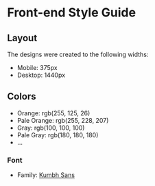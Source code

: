 # Front-end Style Guide

## Layout

The designs were created to the following widths:

- Mobile: 375px
- Desktop: 1440px

## Colors

- Orange: rgb(255, 125, 26)
- Pale Orange: rgb(255, 228, 207)
- Gray: rgb(100, 100, 100)
- Pale Gray: rgb(180, 180, 180)
- ...

### Font

- Family: [Kumbh Sans](https://fonts.google.com/specimen/Kumbh+Sans)
